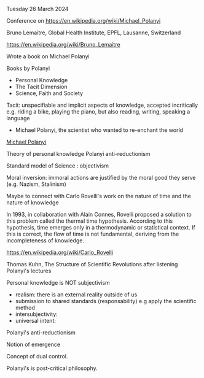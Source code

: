 

Tuesday 26 March 2024


Conference on https://en.wikipedia.org/wiki/Michael_Polanyi

Bruno Lemaitre, Global Health Institute, EPFL, Lausanne, Switzerland

https://en.wikipedia.org/wiki/Bruno_Lemaitre

Wrote a book on Michael Polanyi

Books by Polanyi

- Personal Knowledge
- The Tacit Dimension
- Science, Faith and Society


Tacit: unspecifiable and implicit aspects of knowledge, accepted incritically
e.g. riding a bike, playing the piano, but also reading, writing, speaking a language

- Michael Polanyi, the scientist who wanted to re-enchant the world


[Michael Polanyi](https://en.wikipedia.org/wiki/Michael_Polanyi "Michael Polanyi  \( poh-LAN-yee; Hungarian: Polányi Mihály; 11 March 1891 – 22 February 1976\) was a Hungarian-British polymath, who made important theoretical contributions to physical chemistry, economics, and philosophy. He argued that positivism is a false account of knowing.
His wide-ranging research in physical science included chemical kinetics, x-ray diffraction, and adsorption of gases. He pioneered the theory of fibre diffraction analysis in 1921, and the dislocation theory of plastic deformation of ductile metals and other materials in 1934. He emigrated to Germany, in 1926 becoming a chemistry professor at the Kaiser Wilhelm Institute in Berlin, and then in 1933 to England, becoming first a chemistry professor, and then a social sciences professor at the University of Manchester. Two of his pupils won the Nobel Prize, as well as one of his children. In 1944 Polanyi was elected to the Royal Society.
The contributions which Polanyi made to the social sciences include the concept of a polycentric spontaneous order and his rejection of a value neutral conception of liberty. They were developed in the context of his opposition to central planning.")


Theory of personal knowledge
Polanyi anti-reductionism


Standard model of Science : objectivism

Moral inversion: immoral actions are justified by the moral good they serve (e.g. Nazism, Stalinism)




Maybe to connect with Carlo Rovelli's work on the nature of time and the nature of knowledge

In 1993, in collaboration with Alain Connes, Rovelli proposed a solution to this problem called the thermal time hypothesis. According to this hypothesis, time emerges only in a thermodynamic or statistical context. If this is correct, the flow of time is not fundamental, deriving from the incompleteness of knowledge.

https://en.wikipedia.org/wiki/Carlo_Rovelli



Thomas Kuhn, The Structure of Scientific Revolutions after listening Polanyi's lectures



Personal knowledge is NOT subjectivism

- realism: there is an external reality outside of us 
- submission to shared standards (responsability) e.g apply the scientific method
- intersubjectivity: 
- universal intent: 


Polanyi's anti-reductionism

Notion of emergence



Concept of dual control. 


Polanyi's is post-critical philosophy.

